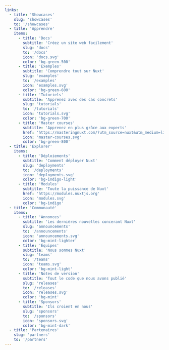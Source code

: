 ```yaml
---
links:
  - title: 'Showcases'
    slug: 'showcases'
    to: '/showcases'
  - title: 'Apprendre'
    items:
      - title: 'Docs'
        subtitle: 'Créez un site web facilement'
        slug: 'docs'
        to: '/docs'
        icon: 'docs.svg'
        color: 'bg-green-500'
      - title: 'Exemples'
        subtitle: 'Comprendre tout sur Nuxt'
        slug: 'examples'
        to: '/examples'
        icon: 'examples.svg'
        color: 'bg-green-600'
      - title: 'Tutoriels'
        subtitle: 'Apprenez avec des cas concrets'
        slug: 'tutorials'
        to: '/tutorials'
        icon: 'tutorials.svg'
        color: 'bg-green-700'
      - title: 'Master courses'
        subtitle: 'Apprenez en plus grâce aux experts'
        href: 'https://masteringnuxt.com/?utm_source=nuxt&utm_medium=link&utm_campaign=nsite'
        icon: 'master-courses.svg'
        color: 'bg-green-800'
  - title: 'Explorer'
    items:
      - title: 'Déploiements'
        subtitle: 'Comment déployer Nuxt'
        slug: 'deployments'
        to: '/deployments'
        icon: 'deployments.svg'
        color: 'bg-indigo-light'
      - title: 'Modules'
        subtitle: 'Toute la puissance de Nuxt'
        href: 'https://modules.nuxtjs.org'
        icon: 'modules.svg'
        color: 'bg-indigo'
  - title: 'Communauté'
    items:
      - title: 'Annonces'
        subtitle: 'Les dernières nouvelles concerant Nuxt'
        slug: 'announcements'
        to: '/announcements'
        icon: 'announcements.svg'
        color: 'bg-mint-lighter'
      - title: 'Équipes'
        subtitle: 'Nous sommes Nuxt'
        slug: 'teams'
        to: '/teams'
        icon: 'teams.svg'
        color: 'bg-mint-light'
      - title: 'Notes de version'
        subtitle: 'Tout le code que nous avons publié'
        slug: 'releases'
        to: '/releases'
        icon: 'releases.svg'
        color: 'bg-mint'
      - title: 'Sponsors'
        subtitle: 'Ils croient en nous'
        slug: 'sponsors'
        to: '/sponsors'
        icon: 'sponsors.svg'
        color: 'bg-mint-dark'
  - title: 'Partenaires'
    slug: 'partners'
    to: '/partners'
---
```

